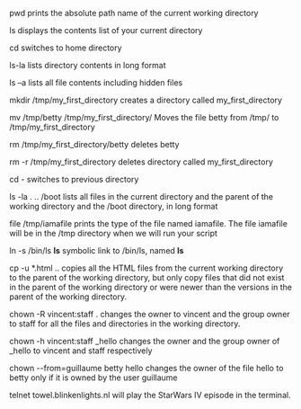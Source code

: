 pwd prints the absolute path name of the current working directory

ls displays the contents list of your current directory

cd switches to home directory

ls-la lists directory contents in long format

ls –a lists all file contents including hidden files

mkdir /tmp/my_first_directory  creates a directory called my_first_directory

mv /tmp/betty /tmp/my_first_directory/   Moves the file betty from /tmp/ to /tmp/my_first_directory

rm /tmp/my_first_directory/betty    deletes betty

rm -r /tmp/my_first_directory    deletes directory called my_first_directory

cd -   switches to previous directory

ls -la . .. /boot     lists all files in the current directory and the parent of the working directory and the /boot directory, in long format

file /tmp/iamafile     prints the type of the file named iamafile. The file iamafile will be in the /tmp directory when we will run your script

ln -s /bin/ls __ls__  symbolic link to /bin/ls, named __ls__

cp -u *.html ..     copies all the HTML files from the current working directory to the parent of the working directory, but only copy files that did not exist in the parent of the working directory or were newer than the versions in the parent of the working directory.

chown -R vincent:staff .   changes the owner to vincent and the group owner to staff for all the files and directories in the working directory.

chown -h vincent:staff _hello    changes the owner and the group owner of _hello to vincent and staff respectively

chown --from=guillaume betty hello    changes the owner of the file hello to betty only if it is owned by the user guillaume

 telnet towel.blinkenlights.nl    will play the StarWars IV episode in the terminal.
